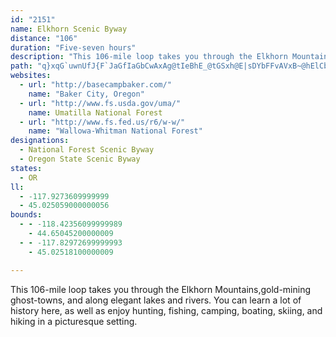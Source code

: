 ```yaml
---
id: "2151"
name: Elkhorn Scenic Byway
distance: "106"
duration: "Five-seven hours"
description: "This 106-mile loop takes you through the Elkhorn Mountains, gold-mining ghost-towns, and along elegant lakes and rivers. You can learn a lot of history here, and also hunt, fish, camp, boat, ski, and hike."
path: "q}xqG`uwnUfJ{F`JaGfIaGbCwAxAg@tIeBhE_@tGSxh@E|sDYbFFvAVxB~@hElCbb@~Yzt@ji@p}AlhAbB~@nA`@r@b@vFn@nVN|SErGNdJp@~Q`CtADtG[xb@gFlE}AbB{@|`@kWhIwFxAkAtA}AlDyCtJyGbJ{FrOsHxkCkeBli@k]rf@i\\fLcHnuA}}@hAkAlAyB`BwEbCsI`AmCd@y@n@y@npAyiAni@md@bSgPvBeCfj@ww@tAuAfGeEbsCwgBpEoCfFeCvGyBvJ_BrDYpIQfJH~q@FBga@Gcd@pUVhAFlBl@~NlIjEjFpC`ElDdEz@t@jDxBvF|BhATnCVfCR|YGlBOxBg@zAq@p@a@~A{ArB}C~@uB`HaT~@sAx@aAj@Y|A_@bCNx@b@lAhAjAhBhBbE`BlCt@hAlAx@fa@pPjCEp`@iG~AEvCf@ftHr{BhCbAfD|BzGfI~CtE`ElIdBlChAvA|AxAhD|BfJpDbAjAdAbCVpA^tDn@pDhAdBr@r@nAx@|KzFlA\\bBHrTgBhFuAnPkH|Dm@|BJtJfBnAJvEc@|BNtA`@|@d@rCxCbC`DnCpCdLnGhC~BbD|D|D~FlC~ExAhEx@pCbBlId@lKIbD[fEyArMIlFNlChGbVl@dEn@tJLvG?~IYdBqAlEcCrG_EpHy@xBKvBVrDf@zArAjA~AZbDV~@\\X`@Hj@Hn@?vAmBfKy@`Dy@`BkFxHu@vBIfAF~BhE|KNx@B`AShA}BrD_@hAEpAJ`BpB`GNv@JjBElAUlAiN|W_DxE}DtEmBlBcEpFiAzBs@rBoAvDs@lDOnBK`S]lDcBrJ[`CYrEEzGJ~Cr@`JHlCI`DYrBe@dBcAtBqGzKo@bBo@nB_@pCSxBEnFDlIO~AiCpLIpAB`BThA`@dAzAlAjCTv@Px@d@h@r@^xAFz@UzLa@vBs@dAy@^cBNaGi@{ATYPm@r@cAzByDfQo@rBo@p@iM`Hi@l@o@rAk@jC]`DsAnSo@`Gk@dDwArEiEzJgEpIyFtMm@dBs@lDKfCErG]xFOzAeBpGYnD?pBNlA^pAhArBlCtCn@jAn@fDKxD}@bGKbBIvJIdBYpAo@tAcBdBiB`@yCVcAXs@^s@p@k@fAy@`CkEtN_DlJiCdFsC`EsBzBmDfCaDbBeCfBcCfCgCrEuDfJkJ`TeLxXeA`DcCdKqD|X_A|D_CrHw@~Ci@rD[zESfLeAj`ATzKRzEvLjkBjEzm@v@tNPlGCdFI`Du@tHs@lE_DbLy^roAmApCsKvP}BlFyAlFsCbR_A`FgA~DkAjCiAlBoI|LcCpFcFvVoAzEcAzBwH`NsAxC{@zBaAxDiElQsF~V{Hpb@i@xGe@|P_@`Fy@lEuMdf@s@lDgI|l@_@xF@jBLxB^rByCtCs@xAOj@wArJa@tDS~EKvTj@nU?lBErA_@fCO|@}@`CiBrCuSbWsMfMiCxCyCzDyCtFmAvCsHvQeHbRaG|MoDfJ}AjDiC~EcC`DwBxB}FxD{CnAaE|@cCR}C@sCI_WqCqHeAOBm@`@uA~AsBzE_@dBYzI@`RQbDy@dEwAxCeNjUwKrRcChGmGrSyAhDeGrGgJtIoAlBcBjDi@fC_@zBe@rH?`ESvIk@tLs@vEmDrMmP~f@w@hDW~B?rC\\fC`@xBjDlK^pC?zBNxBx@~DItE_A`Os@dE_AxByAjFsCbE}DvHi@b@wIhEgAv@{@rAYr@EjAPfAXf@f@^n@HjAe@jDaFn@]hAAxHf@p@PrBbBzBvCf@xATfBEdJdAnPOtFHdANr@Zj@fA^`@@r@_@d@y@Lk@z@cOvAgJb@sInAoCXsHTe@XSr@WxC[rA@^Xn@pBn@jA^Z|AXX\\hAtDh@b@n@LtDMp@R^l@T~@C~DNrA`D`FnB~BTn@PvACl@o@pB{HtHc@dBGr@JtGo@vCU`BVrBx@x@pEfAh@b@Xn@NjBIrAyAtL_@fB_@|@iBlBs@lAUdA?~@Dr@Rl@`@j@l@XbElAd@f@n@dBV~B~@~Dn@nAt@t@`A`@vIfCdAj@bC~BrBxAdArAb@~@Dr@KjA]l@k@Zc@D}E_@sC{AcHk@c@P_@^oB`EcAz@_AVmCMi@XiBnDiC|AWl@_@~C[rAqChGe@j@_@DyAa@y@@c@V[h@Ox@C|@b@hCDxA_@bD_@fBi@xAu@jAw@l@_ElBYXc@x@I^Ar@Fr@Rr@RVhAx@rAxA`AfB`AdCJrAHhIrCzV?zAm@rIQdASd@U`@i@^y@JsFXy@PkFtCk@d@c@~@UjB]jPQdEIt@{Ij]yB`Hc@rCiCzXIpA?zAbA|MCbAKd@]l@q@XcBEmARsAx@e@v@Ur@I~@MnGKvAwDdNo@xA_Al@iBNwC}@_AMgBJoAd@gFzCuAdA_BtAaEpE[`AIxBSxA_@|@URiBxAcBdAoALgBKo@D_Af@s@r@c@v@[rAe@rDc@dAqB`B_C~BuA~BcAzBwFxNm@zFeBnEKl@i@jF@lGEnCObCgBdN_@pBu@rCuAlDwAvBiBrBm@zAk@`CsBtNEjAH`C~ArJIpBi@fEEtA?pANbHJbCfAhHHdBSlDo@lE]tAqAjDmClFo@dBW`Ae@xCOzBOdGKdASz@_BdEaC~EmDnGuCxEmDzDwGxGcB`Ci@rAu@jCcArEo@`F_AzLqAlFoDfJqCfIsBbIeDzL}BtGiCfHqBlEiHzKaLzLwErFo@bAiA|Cy@vCmA`C}EdFs@^oAFyBe@eMyFaJcFmAe@oAS}EKkA_@iNqToAkA_@SeKy@iA]oAeAgDgEm@_@_A[kA?o@JeIzBqE~@qAPcAQsDaC_@Oi@?oNbF}@@o@Ko@a@kJgJ_Ae@sDgAy@c@cA{@iBsBiByAuOoOcFgHqDaEsEeDiDyAgC{A}IgJgByAmC_AiEKs@Mk@e@uE{EoAqBo@yE_@iAiAkAo@cASi@E_@EeBHaCIeA}@gFi@_Ce@gAy@_AiCyA{C_DoAmB[Sy@Ow@Bg@XgAjBoB|EgAdBu@j@y@JyB?_Al@_A~@m@TiAB_BScARcCxAiAd@uANkBAyALWPs@~AE~AFl@b@dAvCtBdAdBLj@@x@Ef@]fA[d@YPcVhKcAv@o@~@cD`Ke@fAg@r@uAjAkHbEeA^cAP_BD}Ce@_KiCuBw@mHsDgDs@_BKiC?kD^wEr@oa@jBqBDaBWsAg@uAcAsf@o`@mBkAuBaAgFwAsFg@}CFoIx@sBQaBi@{DwBeC_AkG{AcEeDoAm@qK}AuLwC}BH}Ah@{IzH{@dBmDnLsAxDs@x@_B~@oAb@_B_LG}@BgAfC}]jAiH\\gGXiCnBoJRkBGoC{@_HIoACkBN{B`AgEdAeD~AqGHmA?gAUgBc@eByCiIOcBhAy~@XiPDuGkIou@e@qCcQ{e@y@sDOyB{Agt@DuC^kCzI_c@t@kB^g@~MuN|AaCn@kBbBgHNyBDmHIiEOeBkG_^eAmEsEoNyAsG}@aHyA{Qe@yCsQmi@oBuEwAsCoCmEeNuSgFaHuAgAq@QuAGgZlCwA?w@e@g@_AQeAWiE[wAUa@i@k@cAe@y@AcAReAjA_@t@YxB@dALdATn@n@|@|AnArA|@`[hNt@j@^f@pGnOHh@?hBsAdKMhBHlBb@|AlCzHn@dAlE`DxApBvCbA~@|@X~@`AhGRdCRlMCh@e@hDc@`C_@fAc@r@kApAg@XiI`DcBd@iB?wEk@y@Ye@i@So@E_BXmCD_BwBgWa@_DiAmDy@eBgAsAsEaEo@eA_@_BIeCX{BnAyCrAkCb@uAJaBC}@K{@Yy@m@w@qAg@w@?oC^e@KcDyB}@e@}BMuBw@mBu@i@_@yCqEm@YiE_Ao@g@c@{@u@eDYcAi@mAoAoBy@kAwCgB[i@iA}CyHmMiFsEcDmDmHiLkFuJi@qA[gAo@eDc@aBaGmOKg@o@qFWu@_@s@q@y@{DmD{@eAsDqF}@aBYmAiAgLe@aB_@i@][s@YaAGy@HqB|@oAFu@Y_B_BuGuBmAOoBb@k@Xc@l@U~AJpAr@tBXjBNfEOjBSf@YZu@^gDDu@Um@k@_@q@iAuEe@aAu@q@eEaBUI{@Ds@X}@v@{@d@g@F{@EgCw@_@CyAF_AVaFnC{@D}@Ys@_AuBuHUwAGaCpA}O^qBrB{FJqA?m@I_AOm@sDeKSy@KmA@sAP{@^_A~@y@hD_Cb@m@HYnAwHT}BAkBMm@[k@c@e@e@Yg@K_Eh@_AQWSk@eAsBqF_@m@y@a@qFyA}@_@w@a@gGwEq@YeBMkM`AsAB[Kw@k@_@y@O_AEy@PuALe@r@qAxAgBt@m@dH}Ep@gAb@mBBgBYyBg@eAcEaGk@gBGq@BmA|@sChA_@jKsBbCkAvGuBj@]h@g@h@y@rB_Gz@gA`BeAdAKlF?fBs@n@g@Xg@dAqCxBmHLg@DkA?s@IgAsAgF[sDgA}EOaB?{ARyBNy@Xs@hAiBnCaCRm@B_AYmAyB_EiAaBc@kAIe@Cg@l@sDNmCUsCHuKC_DsAuIOeBIgB?_ERgCu@_Gc@yI^iI?s[JqAVaAJsDs@_HKgD@qAKmAyCwQaCiP{@_Eo@aAgDyBo@q@_@{@c@k@k@_BOq@c@aED_B|@iJ?gASwAe@mAcBwAsB{@}@k@oBoB}GeImEuDiAeBc@eBI_IHaAd@gCRyA?gHl@mD~A{GtAyCRm@JeBUuLk@wDq@uBsDaJq@eHSaAcAgAsEsBm@_A[_B_@uGEuSFoJb@mErAgJh@gCbCeGPmBGyAmBuLSeDEgNLaDf@oFWeHWsA[s@s@_A}@q@uAGiAXoAvA}@tBoAxDi@~@o@^u@La@Aw@_@m@w@sAcGk@kAg@k@sEmCu@SqEYu@i@o@u@]gCB_ATqAn@kAhCiB^c@f@oANkAE_BIa@_@}@w@u@gGqBeAg@e@k@mAeCo@m@cAWk@Di@TsBzAwAZa@AiAWaAuBQmA?kAPuAv@kDr@aA`@W|@W~@PbB~@dAJr@Sl@_@t@yARcAp@cGLe@n@eAx@q@z@Uh@Db@L~@v@vBnD^^`HzBnAHbA_@`AiAvBcF|@mAhCsBhAq@bA_An@_BhAsGd@u@d@c@vAU~@Nx@v@hAlDXf@d@^x@VrCXxA@lAa@^g@^y@Nq@BaAI_AUgAS]u@s@i@SiBJs@Kw@c@g@y@Y{@]aJOwBKi@aAcBkDiBYe@_@_A}@qAc@Uq@Qq@@o@Tq@f@{BlDg@^i@Rc@@mAOu@e@e@_AYgAO_BN_DJuBEw@u@mCcAwB_B}DWqBAmBNaE^}Ch@y@h@{B^cI^eDXw@d@o@t@eCl@sDNaB?qAOs@OYcB}@c@i@_AiFo@{AsBkD[iASiAOaC_AmC}@gHUaAYi@y@y@i@GyDLiCaDg@gAo@qC}@sFuBwFuAkCi@mBYk@i@GYL}@x@k@LYAs@YmDeEiDaDmCuEe@e@yAeAiBk@_Ag@wFaFo@w@We@Om@o@uEe@eB_AeAqBmA[_@o@_B}@aDuAsH}@kDgFwO}CmFiGsJcAsBo@gCYaBOyBOmc@Ic|@KeeC?aVJ{El@mI`AyGvD}RpC_G^}AhAwJbBiJ`BaL`Ew^t@cLvBab@x@{LnC}[h@yDl@gBmAe@gj@FkMKm@Ik@_@Ue@Os@?i@x@iJZkFT}JVsBj@eDfEga@XqE@mCKcKY{GiBuWu@yDwAmDyDmF}B{DcBgDo@sB}FuYwBiGuEw\\y@sDcAyCmAeCoC{Dw[}Zg@m@Ys@YqA_BeOy@kEeAgDqJuSy@eCSuBA_HIy@W_AoIoPc@s@}CiDe@w@{HgPmAgBa@YcASqI_@oA}@c@s@"
websites:
  - url: "http://basecampbaker.com/"
    name: "Baker City, Oregon"
  - url: "http://www.fs.usda.gov/uma/"
    name: Umatilla National Forest
  - url: "http://www.fs.fed.us/r6/w-w/"
    name: "Wallowa-Whitman National Forest"
designations:
  - National Forest Scenic Byway
  - Oregon State Scenic Byway
states:
  - OR
ll:
  - -117.9273609999999
  - 45.025059000000056
bounds:
  - - -118.42356099999989
    - 44.65045200000009
  - - -117.82972699999993
    - 45.02518100000009

---
```


This 106-mile loop takes you through the Elkhorn Mountains,gold-mining ghost-towns, and along elegant lakes and rivers. You can learn a lot of history here, as well as enjoy hunting, fishing, camping, boating, skiing, and hiking in a picturesque setting.
